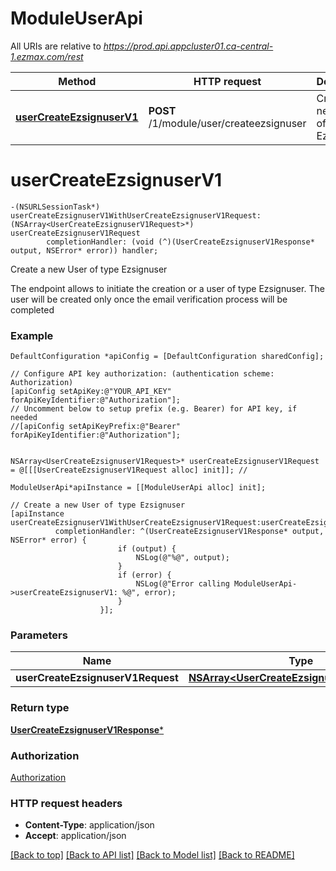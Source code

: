 # ModuleUserApi

All URIs are relative to *https://prod.api.appcluster01.ca-central-1.ezmax.com/rest*

Method | HTTP request | Description
------------- | ------------- | -------------
[**userCreateEzsignuserV1**](ModuleUserApi.md#usercreateezsignuserv1) | **POST** /1/module/user/createezsignuser | Create a new User of type Ezsignuser


# **userCreateEzsignuserV1**
```objc
-(NSURLSessionTask*) userCreateEzsignuserV1WithUserCreateEzsignuserV1Request: (NSArray<UserCreateEzsignuserV1Request>*) userCreateEzsignuserV1Request
        completionHandler: (void (^)(UserCreateEzsignuserV1Response* output, NSError* error)) handler;
```

Create a new User of type Ezsignuser

The endpoint allows to initiate the creation or a user of type Ezsignuser.  The user will be created only once the email verification process will be completed

### Example
```objc
DefaultConfiguration *apiConfig = [DefaultConfiguration sharedConfig];

// Configure API key authorization: (authentication scheme: Authorization)
[apiConfig setApiKey:@"YOUR_API_KEY" forApiKeyIdentifier:@"Authorization"];
// Uncomment below to setup prefix (e.g. Bearer) for API key, if needed
//[apiConfig setApiKeyPrefix:@"Bearer" forApiKeyIdentifier:@"Authorization"];


NSArray<UserCreateEzsignuserV1Request>* userCreateEzsignuserV1Request = @[[[UserCreateEzsignuserV1Request alloc] init]]; // 

ModuleUserApi*apiInstance = [[ModuleUserApi alloc] init];

// Create a new User of type Ezsignuser
[apiInstance userCreateEzsignuserV1WithUserCreateEzsignuserV1Request:userCreateEzsignuserV1Request
          completionHandler: ^(UserCreateEzsignuserV1Response* output, NSError* error) {
                        if (output) {
                            NSLog(@"%@", output);
                        }
                        if (error) {
                            NSLog(@"Error calling ModuleUserApi->userCreateEzsignuserV1: %@", error);
                        }
                    }];
```

### Parameters

Name | Type | Description  | Notes
------------- | ------------- | ------------- | -------------
 **userCreateEzsignuserV1Request** | [**NSArray&lt;UserCreateEzsignuserV1Request&gt;***](UserCreateEzsignuserV1Request.md)|  | 

### Return type

[**UserCreateEzsignuserV1Response***](UserCreateEzsignuserV1Response.md)

### Authorization

[Authorization](../README.md#Authorization)

### HTTP request headers

 - **Content-Type**: application/json
 - **Accept**: application/json

[[Back to top]](#) [[Back to API list]](../README.md#documentation-for-api-endpoints) [[Back to Model list]](../README.md#documentation-for-models) [[Back to README]](../README.md)

